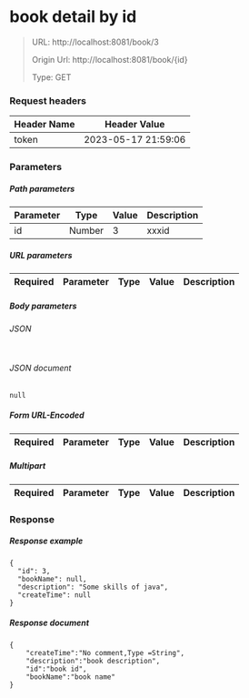 # book detail by id

> URL: http://localhost:8081/book/3
>
> Origin Url: http://localhost:8081/book/{id}
>
> Type: GET


### Request headers

|Header Name| Header Value|
|---------|------|
|token|2023-05-17 21:59:06|

### Parameters

##### Path parameters

| Parameter | Type | Value | Description |
|---------|------|------|------------|
|id|Number|3|xxxid|


##### URL parameters

|Required| Parameter | Type | Value | Description |
|---------|---------|------|------|------------|


##### Body parameters

###### JSON

```

```

###### JSON document

```
null
```


##### Form URL-Encoded
|Required| Parameter | Type | Value | Description |
|---------|---------|------|------|------------|


##### Multipart
|Required | Parameter | Type | Value | Description |
|---------|---------|------|------|------------|


### Response

##### Response example

```
{
  "id": 3,
  "bookName": null,
  "description": "Some skills of java",
  "createTime": null
}
```

##### Response document
```
{
	"createTime":"No comment,Type =String",
	"description":"book description",
	"id":"book id",
	"bookName":"book name"
}
```


